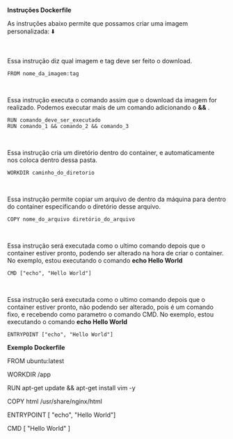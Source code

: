 **Instruções Dockerfile**
<p>As instruções abaixo permite que possamos criar uma imagem personalizada: ⬇️</p>

</br>
<p>Essa instrução diz qual imagem e tag deve ser feito o download.</p>
<pre>
<code>FROM nome_da_imagem:tag</code>
</pre>

</br>
<p>Essa instrução executa o comando assim que o download da imagem for realizado. Podemos executar mais de um comando adicionando o <strong>&&</strong> .</p>
<pre>
<code>RUN comando_deve_ser_executado</code>
<code>RUN comando_1 && comando_2 && comando_3</code>
</pre>

</br>
<p>Essa instrução cria um diretório dentro do container, e automaticamente nos coloca dentro dessa pasta.</p>
<pre>
<code>WORKDIR caminho_do_diretorio</code>
</pre>

</br>
<p>Essa instrução permite copiar um arquivo de dentro da máquina para dentro do container especificando o diretório desse arquivo.</p>
<pre>
<code>COPY nome_do_arquivo diretório_do_arquivo</code>
</pre>

</br>
<p>Essa instrução será executada como o ultimo comando depois que o container estiver pronto, podendo ser alterado na hora de criar o container. No exemplo, estou executando o comando <strong>echo Hello World</strong></p>
<pre>
<code>CMD ["echo", "Hello World"]</code>
</pre>

</br>
<p>Essa instrução será executada como o ultimo comando depois que o container estiver pronto, não podendo ser alterado, pois é um comando fixo, e recebendo como parametro o comando CMD. No exemplo, estou executando o comando <strong>echo Hello World</strong></p>
<pre>
<code>ENTRYPOINT ["echo", "Hello World"]</code>
</pre>

**Exemplo Dockerfile**

FROM ubuntu:latest

WORKDIR /app

RUN apt-get update && apt-get install vim -y

COPY html /usr/share/nginx/html

ENTRYPOINT [ "echo", "Hello World"]

CMD [ "Hello World" ]